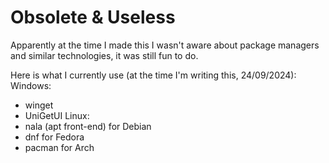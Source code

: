 # Obsolete & Useless
Apparently at the time I made this I wasn't aware about package managers and similar technologies, it was still fun to do.

Here is what I currently use (at the time I'm writing this, 24/09/2024):
Windows:
* winget
* UniGetUI
Linux:
* nala (apt front-end) for Debian
* dnf for Fedora
* pacman for Arch